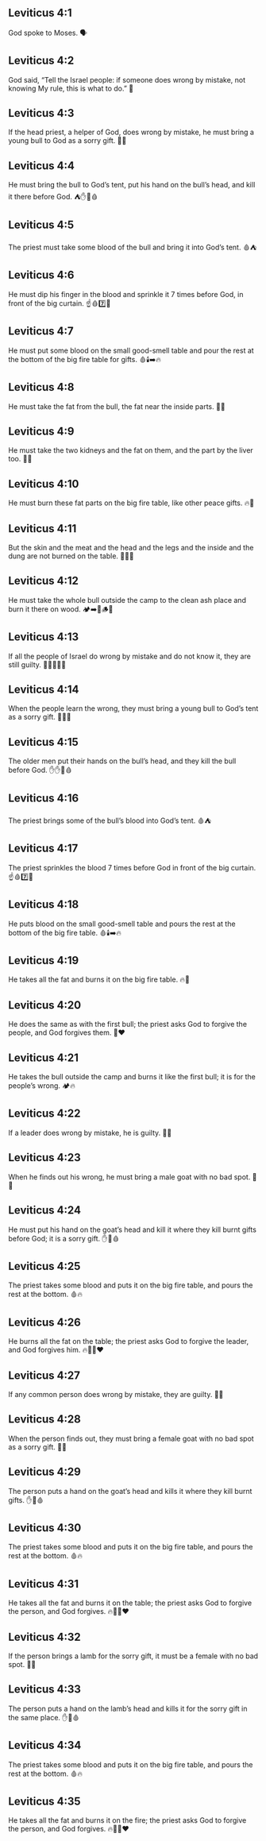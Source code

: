 ## Leviticus 4:1
God spoke to Moses. 🗣️
## Leviticus 4:2
God said, “Tell the Israel people: if someone does wrong by mistake, not knowing My rule, this is what to do.” 📣
## Leviticus 4:3
If the head priest, a helper of God, does wrong by mistake, he must bring a young bull to God as a sorry gift. 🐂🙏
## Leviticus 4:4
He must bring the bull to God’s tent, put his hand on the bull’s head, and kill it there before God. ⛺✋🐂🩸
## Leviticus 4:5
The priest must take some blood of the bull and bring it into God’s tent. 🩸⛺
## Leviticus 4:6
He must dip his finger in the blood and sprinkle it 7 times before God, in front of the big curtain. ☝️🩸7️⃣🧵
## Leviticus 4:7
He must put some blood on the small good-smell table and pour the rest at the bottom of the big fire table for gifts. 🩸🕯️➡️🔥
## Leviticus 4:8
He must take the fat from the bull, the fat near the inside parts. 🐂🍖
## Leviticus 4:9
He must take the two kidneys and the fat on them, and the part by the liver too. 🐂🫘
## Leviticus 4:10
He must burn these fat parts on the big fire table, like other peace gifts. 🔥🍖
## Leviticus 4:11
But the skin and the meat and the head and the legs and the inside and the dung are not burned on the table. 🐂🚫🔥
## Leviticus 4:12
He must take the whole bull outside the camp to the clean ash place and burn it there on wood. 🏕️➡️🧹🪵🔥
## Leviticus 4:13
If all the people of Israel do wrong by mistake and do not know it, they are still guilty. 👨‍👩‍👧‍👦😟
## Leviticus 4:14
When the people learn the wrong, they must bring a young bull to God’s tent as a sorry gift. 🐂⛺🙏
## Leviticus 4:15
The older men put their hands on the bull’s head, and they kill the bull before God. ✋✋🐂🩸
## Leviticus 4:16
The priest brings some of the bull’s blood into God’s tent. 🩸⛺
## Leviticus 4:17
The priest sprinkles the blood 7 times before God in front of the big curtain. ☝️🩸7️⃣🧵
## Leviticus 4:18
He puts blood on the small good-smell table and pours the rest at the bottom of the big fire table. 🩸🕯️➡️🔥
## Leviticus 4:19
He takes all the fat and burns it on the big fire table. 🔥🍖
## Leviticus 4:20
He does the same as with the first bull; the priest asks God to forgive the people, and God forgives them. 🙏❤️
## Leviticus 4:21
He takes the bull outside the camp and burns it like the first bull; it is for the people’s wrong. 🏕️🔥
## Leviticus 4:22
If a leader does wrong by mistake, he is guilty. 👑😟
## Leviticus 4:23
When he finds out his wrong, he must bring a male goat with no bad spot. 🐐✅
## Leviticus 4:24
He must put his hand on the goat’s head and kill it where they kill burnt gifts before God; it is a sorry gift. ✋🐐🩸
## Leviticus 4:25
The priest takes some blood and puts it on the big fire table, and pours the rest at the bottom. 🩸🔥
## Leviticus 4:26
He burns all the fat on the table; the priest asks God to forgive the leader, and God forgives him. 🔥🍖🙏❤️
## Leviticus 4:27
If any common person does wrong by mistake, they are guilty. 👤😟
## Leviticus 4:28
When the person finds out, they must bring a female goat with no bad spot as a sorry gift. 🐐✅
## Leviticus 4:29
The person puts a hand on the goat’s head and kills it where they kill burnt gifts. ✋🐐🩸
## Leviticus 4:30
The priest takes some blood and puts it on the big fire table, and pours the rest at the bottom. 🩸🔥
## Leviticus 4:31
He takes all the fat and burns it on the table; the priest asks God to forgive the person, and God forgives. 🔥🍖🙏❤️
## Leviticus 4:32
If the person brings a lamb for the sorry gift, it must be a female with no bad spot. 🐑✅
## Leviticus 4:33
The person puts a hand on the lamb’s head and kills it for the sorry gift in the same place. ✋🐑🩸
## Leviticus 4:34
The priest takes some blood and puts it on the big fire table, and pours the rest at the bottom. 🩸🔥
## Leviticus 4:35
He takes all the fat and burns it on the fire; the priest asks God to forgive the person, and God forgives. 🔥🍖🙏❤️
